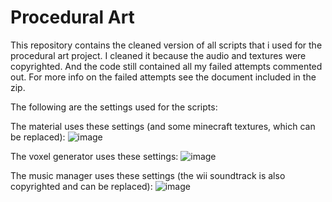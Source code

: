 # Procedural Art
This repository contains the cleaned version of all scripts that i used for the procedural art project.
I cleaned it because the audio and textures were copyrighted. And the code still contained all my failed attempts commented out. 
For more info on the failed attempts see the document included in the zip.

The following are the settings used for the scripts:

The material uses these settings (and some minecraft textures, which can be replaced):
![image](https://user-images.githubusercontent.com/55557410/228570910-3ddb713a-6c15-4056-ba39-2606acc0ce6b.png)

The voxel generator uses these settings:
![image](https://user-images.githubusercontent.com/55557410/228571875-a27ef505-e6ac-4127-883b-ffd706d90ad6.png)

The music manager uses these settings (the wii soundtrack is also copyrighted and can be replaced):
![image](https://user-images.githubusercontent.com/55557410/228572068-27e53817-186d-4d11-831e-2e3eb1240a05.png)
